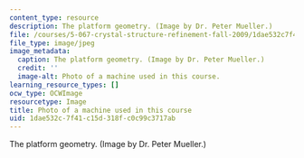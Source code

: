```yaml
---
content_type: resource
description: The platform geometry. (Image by Dr. Peter Mueller.)
file: /courses/5-067-crystal-structure-refinement-fall-2009/1dae532c7f41c15d318fc0c99c3717ab_5-067f09-th.jpg
file_type: image/jpeg
image_metadata:
  caption: The platform geometry. (Image by Dr. Peter Mueller.)
  credit: ''
  image-alt: Photo of a machine used in this course.
learning_resource_types: []
ocw_type: OCWImage
resourcetype: Image
title: Photo of a machine used in this course
uid: 1dae532c-7f41-c15d-318f-c0c99c3717ab
---
```

The platform geometry. (Image by Dr. Peter Mueller.)

